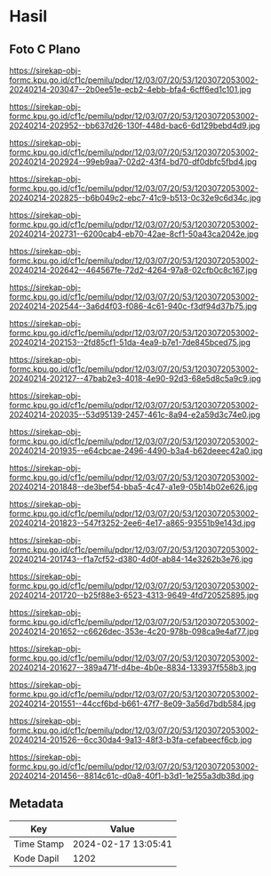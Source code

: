 # Hasil

## Foto C Plano

https://sirekap-obj-formc.kpu.go.id/cf1c/pemilu/pdpr/12/03/07/20/53/1203072053002-20240214-203047--2b0ee51e-ecb2-4ebb-bfa4-6cff6ed1c101.jpg

https://sirekap-obj-formc.kpu.go.id/cf1c/pemilu/pdpr/12/03/07/20/53/1203072053002-20240214-202952--bb637d26-130f-448d-bac6-6d129bebd4d9.jpg

https://sirekap-obj-formc.kpu.go.id/cf1c/pemilu/pdpr/12/03/07/20/53/1203072053002-20240214-202924--99eb9aa7-02d2-43f4-bd70-df0dbfc5fbd4.jpg

https://sirekap-obj-formc.kpu.go.id/cf1c/pemilu/pdpr/12/03/07/20/53/1203072053002-20240214-202825--b6b049c2-ebc7-41c9-b513-0c32e9c6d34c.jpg

https://sirekap-obj-formc.kpu.go.id/cf1c/pemilu/pdpr/12/03/07/20/53/1203072053002-20240214-202731--6200cab4-eb70-42ae-8cf1-50a43ca2042e.jpg

https://sirekap-obj-formc.kpu.go.id/cf1c/pemilu/pdpr/12/03/07/20/53/1203072053002-20240214-202642--464567fe-72d2-4264-97a8-02cfb0c8c167.jpg

https://sirekap-obj-formc.kpu.go.id/cf1c/pemilu/pdpr/12/03/07/20/53/1203072053002-20240214-202544--3a6d4f03-f086-4c61-940c-f3df94d37b75.jpg

https://sirekap-obj-formc.kpu.go.id/cf1c/pemilu/pdpr/12/03/07/20/53/1203072053002-20240214-202153--2fd85cf1-51da-4ea9-b7e1-7de845bced75.jpg

https://sirekap-obj-formc.kpu.go.id/cf1c/pemilu/pdpr/12/03/07/20/53/1203072053002-20240214-202127--47bab2e3-4018-4e90-92d3-68e5d8c5a9c9.jpg

https://sirekap-obj-formc.kpu.go.id/cf1c/pemilu/pdpr/12/03/07/20/53/1203072053002-20240214-202035--53d95139-2457-461c-8a94-e2a59d3c74e0.jpg

https://sirekap-obj-formc.kpu.go.id/cf1c/pemilu/pdpr/12/03/07/20/53/1203072053002-20240214-201935--e64cbcae-2496-4490-b3a4-b62deeec42a0.jpg

https://sirekap-obj-formc.kpu.go.id/cf1c/pemilu/pdpr/12/03/07/20/53/1203072053002-20240214-201848--de3bef54-bba5-4c47-a1e9-05b14b02e626.jpg

https://sirekap-obj-formc.kpu.go.id/cf1c/pemilu/pdpr/12/03/07/20/53/1203072053002-20240214-201823--547f3252-2ee6-4e17-a865-93551b9e143d.jpg

https://sirekap-obj-formc.kpu.go.id/cf1c/pemilu/pdpr/12/03/07/20/53/1203072053002-20240214-201743--f1a7cf52-d380-4d0f-ab84-14e3262b3e76.jpg

https://sirekap-obj-formc.kpu.go.id/cf1c/pemilu/pdpr/12/03/07/20/53/1203072053002-20240214-201720--b25f88e3-6523-4313-9649-4fd720525895.jpg

https://sirekap-obj-formc.kpu.go.id/cf1c/pemilu/pdpr/12/03/07/20/53/1203072053002-20240214-201652--c6626dec-353e-4c20-978b-098ca9e4af77.jpg

https://sirekap-obj-formc.kpu.go.id/cf1c/pemilu/pdpr/12/03/07/20/53/1203072053002-20240214-201627--389a471f-d4be-4b0e-8834-133937f558b3.jpg

https://sirekap-obj-formc.kpu.go.id/cf1c/pemilu/pdpr/12/03/07/20/53/1203072053002-20240214-201551--44ccf6bd-b661-47f7-8e09-3a56d7bdb584.jpg

https://sirekap-obj-formc.kpu.go.id/cf1c/pemilu/pdpr/12/03/07/20/53/1203072053002-20240214-201526--6cc30da4-9a13-48f3-b3fa-cefabeecf6cb.jpg

https://sirekap-obj-formc.kpu.go.id/cf1c/pemilu/pdpr/12/03/07/20/53/1203072053002-20240214-201456--8814c61c-d0a8-40f1-b3d1-1e255a3db38d.jpg


## Metadata

| Key        | Value               |
| ---------- | ------------------- |
| Time Stamp | 2024-02-17 13:05:41 |
| Kode Dapil | 1202                |



